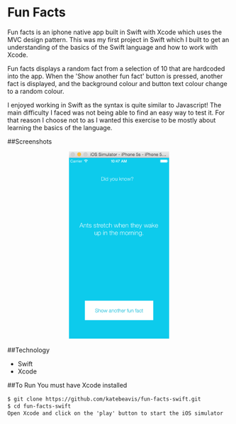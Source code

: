 # Fun Facts
Fun facts is an iphone native app built in Swift with Xcode which uses the MVC design pattern. This was my first project in Swift which I built to get an understanding of the basics of the Swift language and how to work with Xcode.

Fun facts displays a random fact from a selection of 10 that are hardcoded into the app. When the 'Show another fun fact' button is pressed, another fact is displayed, and the background colour and button text colour change to a random colour.

I enjoyed working in Swift as the syntax is quite similar to Javascript! The main difficulty I faced was not being able to find an easy way to test it. For that reason I choose not to as I wanted this exercise to be mostly about learning the basics of the language.

##Screenshots
<div align="center">
  <img width="45%" src="funfacts-screenshot.png">
</div>

##Technology
- Swift
- Xcode

##To Run
You must have Xcode installed
```
$ git clone https://github.com/katebeavis/fun-facts-swift.git
$ cd fun-facts-swift
Open Xcode and click on the 'play' button to start the iOS simulator
```
